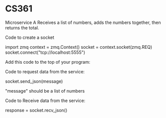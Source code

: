 # CS361
Microservice A
Receives a list of numbers, adds the numbers together, then returns the total.

Code to create a socket

import zmq
context = zmq.Context()
socket = context.socket(zmq.REQ)
socket.connect("tcp://localhost:5555")

Add this code to the top of your program:


Code to request data from the service:

socket.send_json(message)

"message" should be a list of numbers


Code to Receive data from the service:

response = socket.recv_json()
